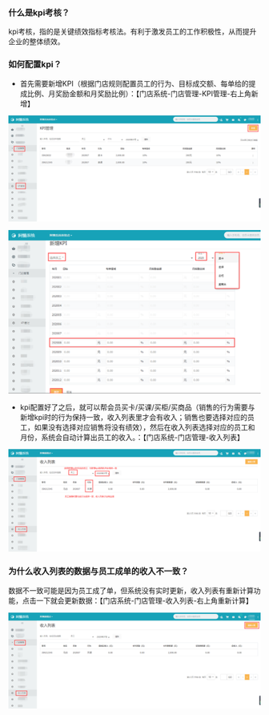 ### 什么是kpi考核？

kpi考核，指的是关键绩效指标考核法。有利于激发员工的工作积极性，从而提升企业的整体绩效。

### 如何配置kpi？

- 首先需要新增KPI（根据门店规则配置员工的行为、目标成交额、每单给的提成比例、月奖励金额和月奖励比例）：【门店系统-门店管理-KPI管理-右上角新增】

![](../../assets/club/kpi1.png)

![](../../assets/club/kpi2.png)

- kpi配置好了之后，就可以帮会员买卡/买课/买柜/买商品（销售的行为需要与新增kpi时的行为保持一致，收入列表里才会有收入；销售也要选择对应的员工，如果没有选择对应销售将没有绩效），然后在收入列表选择对应的员工和月份，系统会自动计算出员工的收入。：【门店系统-门店管理-收入列表】   

![](../../assets/club/kpi3.png)

### 为什么收入列表的数据与员工成单的收入不一致？  

数据不一致可能是因为员工成了单，但系统没有实时更新，收入列表有重新计算功能，点击一下就会更新数据：【门店系统-门店管理-收入列表-右上角重新计算】

![](../../assets/club/kpi4.png)



